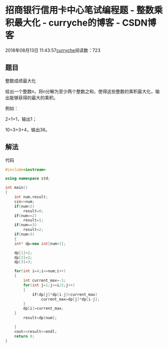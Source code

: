 # 招商银行信用卡中心笔试编程题 - 整数乘积最大化 - curryche的博客 - CSDN博客





2018年08月13日 11:43:57[curryche](https://me.csdn.net/whwan11)阅读数：723








## 题目

整数成绩最大化 

给出一个整数n，将n分解为至少两个整数之和，使得这些整数的乘积最大化，输出能够获得的最大的乘积。 

例如： 

2=1+1，输出1； 

10=3+3+4，输出36。
## 解法

代码

```cpp
#include<iostream>

using namespace std;

int main()
{
    int num,result;
    cin>>num;
    if(num<2)
        result=0;
    if(num==2)
        result=1;
    if(num==3)
        result=2;
    if(num>3)
    {
    int* dp=new int[num+1];

    dp[1]=1;
    dp[2]=2;
    dp[3]=3;

    for(int i=4;i<=num;i++)
    {
        int current_max=-1;
        for(int j=1;j<=i/2;j++)
        {
            if(dp[j]*dp[i-j]>current_max)
                current_max=dp[j]*dp[i-j];
        }
        dp[i]=current_max;
    }
        result=dp[num];

    }
    cout<<result<<endl;
    return 0;
}
```




